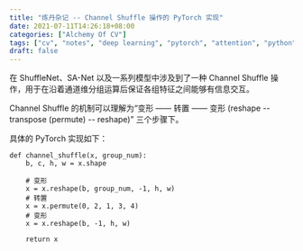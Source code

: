 ```yaml
---
title: "炼丹杂记 -- Channel Shuffle 操作的 PyTorch 实现"
date: 2021-07-11T14:26:18+08:00
categories: ["Alchemy Of CV"]
tags: ["cv", "notes", "deep learning", "pytorch", "attention", "python"]
draft: false
---
```


在 ShuffleNet、SA-Net 以及一系列模型中涉及到了一种 Channel Shuffle 操作，用于在沿着通道维分组运算后保证各组特征之间能够有信息交互。  

Channel Shuffle 的机制可以理解为“变形 —— 转置 —— 变形 (reshape -- transpose (permute) -- reshape)” 三个步骤下。  

具体的 PyTorch 实现如下：  

```
def channel_shuffle(x, group_num):
    b, c, h, w = x.shape

    # 变形
    x = x.reshape(b, group_num, -1, h, w)
    # 转置
    x = x.permute(0, 2, 1, 3, 4)
    # 变形
    x = x.reshape(b, -1, h, w)

    return x
```
